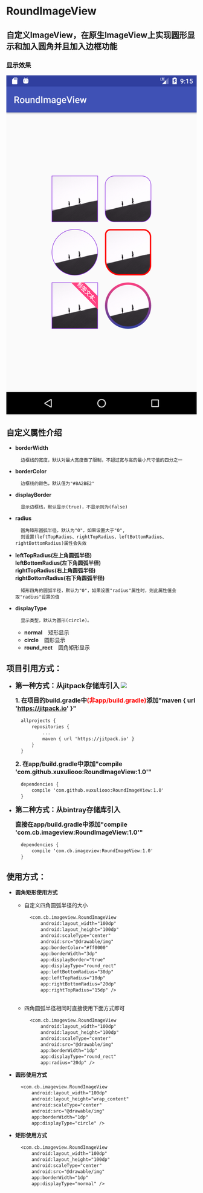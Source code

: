 RoundImageView
==
自定义ImageView，在原生ImageView上实现圆形显示和加入圆角并且加入边框功能
--


### 显示效果

![](https://github.com/xuxuliooo/RoundImageView/raw/master/image/sample.png)


自定义属性介绍
--

* <b>borderWidth</b>

        边框线的宽度，默认对最大宽度做了限制，不超过宽与高的最小尺寸值的四分之一

* <b>borderColor</b>

        边框线的颜色，默认值为"#8A2BE2"

* <b>displayBorder</b>

        显示边框线，默认显示(true)，不显示则为(false)

* <b>radius</b>

        圆角矩形圆弧半径，默认为"0"，如果设置大于"0",
        则设置(leftTopRadius、rightTopRadius、leftBottomRadius、rightBottomRadius)属性会失效

* <b>leftTopRadius(左上角圆弧半径) <br> leftBottomRadius(左下角圆弧半径) <br> rightTopRadius(右上角圆弧半径) <br> rightBottomRadius(右下角圆弧半径)</b>

        矩形四角的圆弧半径，默认为"0"，如果设置"radius"属性时，则此属性值会取"radius"设置的值

* <b>displayType</b>

        显示类型，默认为圆形(circle)。
        
    * <b>normal</b><font style="margin-left:15px">矩形显示</font>
    * <b>circle</b><font style="margin-left:15px">圆形显示</font>
    * <b>round_rect</b><font style="margin-left:15px">圆角矩形显示</font>
    
    
项目引用方式：
---

* <b style="font-size: 18px">第一种方式：从jitpack存储库引入</b>    [![](https://jitpack.io/v/xuxuliooo/RoundImageView.svg)](https://jitpack.io/#xuxuliooo/RoundImageView)
   
    <b style="font-size: 16px">1. 在项目的build.gradle中<font style="color: red">(非app/build.gradle)</font>添加"maven { url 'https://jitpack.io' }"</b>

        allprojects {
            repositories {
                ...
                maven { url 'https://jitpack.io' }
            }
        }
   
    <b style="font-size: 16px">2. 在app/build.gradle中添加"compile 'com.github.xuxuliooo:RoundImageView:1.0'"</b>

        dependencies {
            compile 'com.github.xuxuliooo:RoundImageView:1.0'
        }

* <b style="font-size: 18px">第二种方式：从bintray存储库引入</b>
   
    <b style="font-size: 16px">直接在app/build.gradle中添加"compile 'com.cb.imageview:RoundImageView:1.0'"</b>

        dependencies {
            compile 'com.cb.imageview:RoundImageView:1.0'
        }


使用方式：
--

* <b>圆角矩形使用方式</b>
    * 自定义四角圆弧半径的大小
    
            <com.cb.imageview.RoundImageView
                android:layout_width="100dp"
                android:layout_height="100dp"
                android:scaleType="center"
                android:src="@drawable/img"
                app:borderColor="#ff0000"
                app:borderWidth="3dp"
                app:displayBorder="true"
                app:displayType="round_rect"
                app:leftBottomRadius="30dp"
                app:leftTopRadius="10dp"
                app:rightBottomRadius="20dp"
                app:rightTopRadius="15dp" />
                            
    * 四角圆弧半径相同时直接使用下面方式即可
    
            <com.cb.imageview.RoundImageView
                android:layout_width="100dp"
                android:layout_height="100dp"
                android:scaleType="center"
                android:src="@drawable/img"
                app:borderWidth="1dp"
                app:displayType="round_rect"
                app:radius="20dp" />

* <b>圆形使用方式</b>

        <com.cb.imageview.RoundImageView
            android:layout_width="100dp"
            android:layout_height="wrap_content"
            android:scaleType="center"
            android:src="@drawable/img"
            app:borderWidth="1dp"
            app:displayType="circle" />
            
* <b>矩形使用方式</b>

        <com.cb.imageview.RoundImageView
            android:layout_width="100dp"
            android:layout_height="100dp"
            android:scaleType="center"
            android:src="@drawable/img"
            app:borderWidth="1dp"
            app:displayType="normal" />
            


